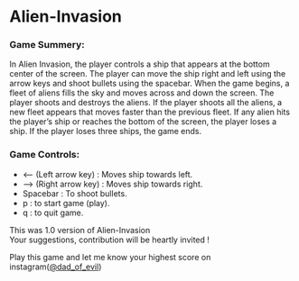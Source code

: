 # Alien-Invasion
### Game Summery:
In Alien Invasion, the player controls a ship that appears at
the bottom center of the screen. The player can move the ship
right and left using the arrow keys and shoot bullets using the
spacebar. When the game begins, a fleet of aliens fills the sky
and moves across and down the screen. The player shoots and
destroys the aliens. If the player shoots all the aliens, a new fleet
appears that moves faster than the previous fleet. If any alien hits
the player’s ship or reaches the bottom of the screen, the player
loses a ship. If the player loses three ships, the game ends.

### Game Controls:
* <-- (Left arrow key) : Moves ship towards left.
* --> (Right arrow key) : Moves ship towards right.
* Spacebar : To shoot bullets.
* p : to start game (play).
* q : to quit game.


This was 1.0 version of Alien-Invasion<br/>
Your suggestions, contribution will be heartly invited !

Play this game and let me know your highest score on instagram([@dad_of_evil](https://www.instagram.com/dad_of_evil/))
